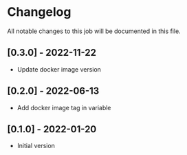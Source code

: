 # Changelog
All notable changes to this job will be documented in this file.

## [0.3.0] - 2022-11-22
* Update docker image version

## [0.2.0] - 2022-06-13
* Add docker image tag in variable 

## [0.1.0] - 2022-01-20
* Initial version
